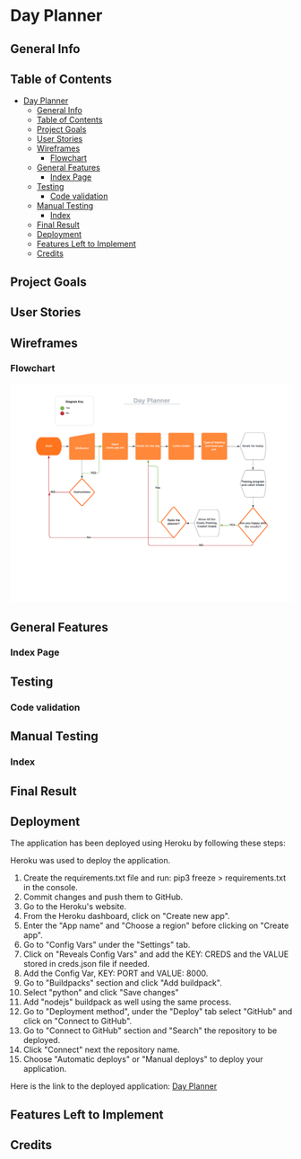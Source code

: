 # Day Planner

## General Info

## Table of Contents

- [Day Planner](#day-planner)
  - [General Info](#general-info)
  - [Table of Contents](#table-of-contents)
  - [Project Goals](#project-goals)
  - [User Stories](#user-stories)
  - [Wireframes](#wireframes)
    - [Flowchart](#flowchart)
  - [General Features](#general-features)
    - [Index Page](#index-page)
  - [Testing](#testing)
    - [Code validation](#code-validation)
  - [Manual Testing](#manual-testing)
    - [Index](#index)
  - [Final Result](#final-result)
  - [Deployment](#deployment)
  - [Features Left to Implement](#features-left-to-implement)
  - [Credits](#credits)

## Project Goals

## User Stories

## Wireframes

### Flowchart
![Alt text](/assets/images/planner.png?raw=true "Flowchart")
## General Features

### Index Page

## Testing

### Code validation

## Manual Testing

### Index

## Final Result

## Deployment

The application has been deployed using Heroku by following these steps:

Heroku was used to deploy the application.

1. Create the requirements.txt file and run: pip3 freeze > requirements.txt in the console.
2. Commit changes and push them to GitHub.
3. Go to the Heroku's website.
4. From the Heroku dashboard, click on "Create new app".
5. Enter the "App name" and "Choose a region" before clicking on "Create app".
6. Go to "Config Vars" under the "Settings" tab.
7. Click on "Reveals Config Vars" and add the KEY: CREDS and the VALUE stored in creds.json file if needed.
8. Add the Config Var, KEY: PORT and VALUE: 8000.
9. Go to "Buildpacks" section and click "Add buildpack".
10. Select "python" and click "Save changes"
11. Add "nodejs" buildpack as well using the same process.
12. Go to "Deployment method", under the "Deploy" tab select "GitHub" and click on "Connect to GitHub".
13. Go to "Connect to GitHub" section and "Search" the repository to be deployed.
14. Click "Connect" next the repository name.
15. Choose "Automatic deploys" or "Manual deploys" to deploy your application.

Here is the link to the deployed application: [Day Planner](https://day-planner.herokuapp.com/)

## Features Left to Implement

## Credits

